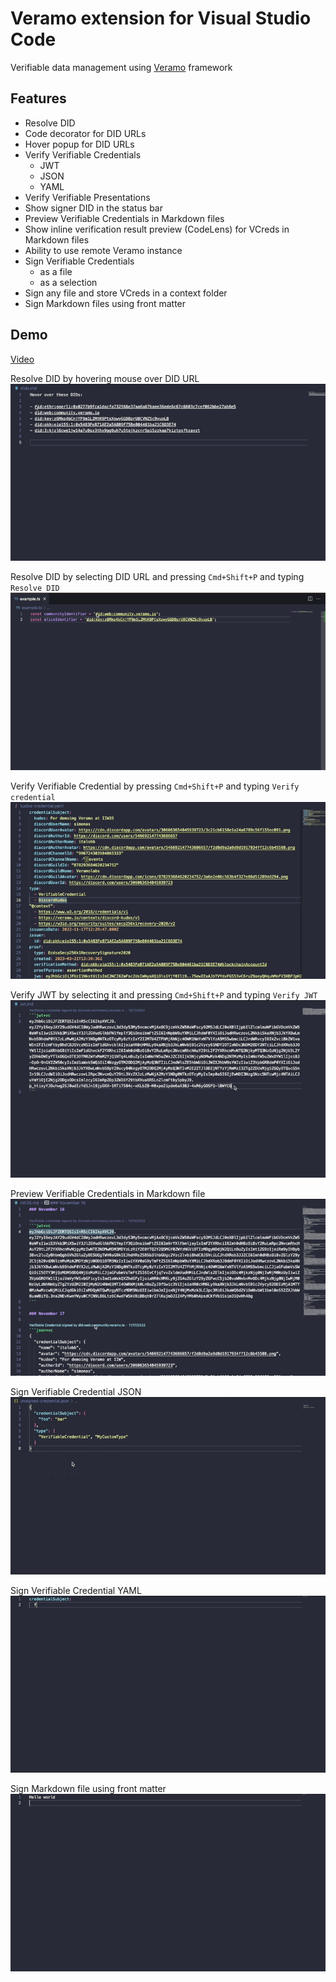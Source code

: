 # Veramo extension for Visual Studio Code

Verifiable data management using [Veramo](https://veramo.io) framework

## Features

* Resolve DID
* Code decorator for DID URLs
* Hover popup for DID URLs
* Verify Verifiable Credentials
  - JWT
  - JSON
  - YAML
* Verify Verifiable Presentations
* Show signer DID in the status bar
* Preview Verifiable Credentials in Markdown files
* Show inline verification result preview (CodeLens) for VCreds in Markdown files
* Ability to use remote Veramo instance
* Sign Verifiable Credentials
  - as a file
  - as a selection
* Sign any file and store VCreds in a context folder
* Sign Markdown files using front matter

## Demo

[Video](https://youtu.be/TKHAxIWuSgI)

Resolve DID by hovering mouse over DID URL
![1](./images/1.gif)

Resolve DID by selecting DID URL and pressing `Cmd+Shift+P` and typing `Resolve DID`
![2](./images/2.gif)

Verify Verifiable Credential by pressing `Cmd+Shift+P` and typing `Verify credential`
![3](./images/3.gif)

Verify JWT by selecting it and pressing `Cmd+Shift+P` and typing `Verify JWT`
![4](./images/4.gif)

Preview Verifiable Credentials in Markdown file
![5](./images/5.gif)

Sign Verifiable Credential JSON
![6](./images/6.gif)

Sign Verifiable Credential YAML
![7](./images/7.gif)

Sign Markdown file using front matter
![8](./images/8.gif)